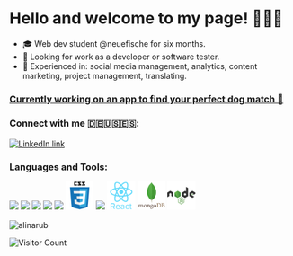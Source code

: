 # Hello and welcome to my page! 🌸✨🎉

- 🎓 Web dev student @neuefische for six months.
- 🔎 Looking for work as a developer or software tester.
- 💼 Experienced in: social media management, analytics, content marketing, project management, translating.

<h3> 

[Currently working on an app to find your perfect dog match 🐶](https://www.dog-genie.com/)

</h3> 

<h3 align="left">Connect with me 🇩🇪🇺🇸🇪🇸:</h3>
<p align="left">
<a href="https://linkedin.com/in/alina-ru" target="blank"><img align="center" src="https://raw.githubusercontent.com/rahuldkjain/github-profile-readme-generator/master/src/images/icons/Social/linked-in-alt.svg" alt="LinkedIn link" height="30" width="40" /></a>
</p>
  
<h3 align="left">Languages and Tools:</h3>
<p align="left"> <img src="https://cdn.jsdelivr.net/gh/devicons/devicon/icons/javascript/javascript-original.svg" width="50px" /> 
            <img src="https://cdn.jsdelivr.net/gh/devicons/devicon/icons/git/git-original.svg" width="50px" /> 
            <img src="https://cdn.jsdelivr.net/gh/devicons/devicon/icons/github/github-original.svg" width="50px" /> 
            <img src="https://cdn.jsdelivr.net/gh/devicons/devicon/icons/html5/html5-original.svg" width="50px" /> 
            <img src="https://cdn.jsdelivr.net/gh/devicons/devicon/icons/react/react-original.svg" width="50px" /> 
            <img src="https://raw.githubusercontent.com/devicons/devicon/master/icons/css3/css3-original-wordmark.svg" width="50px" />
                   <img src="https://cdn.jsdelivr.net/gh/devicons/devicon/icons/nextjs/nextjs-original.svg" width="50px" />
            <img src="https://raw.githubusercontent.com/devicons/devicon/master/icons/react/react-original-wordmark.svg" width="50px" />
            <img src="https://raw.githubusercontent.com/devicons/devicon/master/icons/mongodb/mongodb-original-wordmark.svg" width="50px" />
             <img src="https://raw.githubusercontent.com/devicons/devicon/master/icons/nodejs/nodejs-original-wordmark.svg" width="50px" />
             </p>
     

<p><img align="center" src="https://github-readme-stats.vercel.app/api/top-langs?username=alinarub&show_icons=true&locale=en&layout=compact" alt="alinarub" /></p>
 

![Visitor Count](https://profile-counter.glitch.me/{alinarub}/count.svg)
